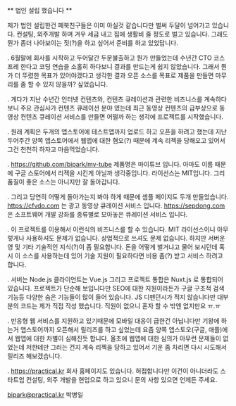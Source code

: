 ** 법인 설립 했습니다 **


제가 법인 설립한건 페북친구들은 이미 아실것 같습니다만 벌써 두달이 넘어가고 있습니다. 컨설팅, 외주개발 하며 겨우 세금 내고 집에 생활비 줄 정도로 벌고 있습니다. 그래도 뭔가 좀더 나아보이는 짓(?)을 하고 싶어서 준비를 하고 있었답니다.

.
6월말에 회사를 시작하고 두어달간 두문불출하고 뭔가 만들었는데 수년간 CTO 코스프레 한다고 코딩 연습을 소홀히 하다보니 결과를 만드는게 쉽지 않았습니다. 그래서 뭔가 더 뚜렸한 목표가 있어야겠다고 생각한 결과 오픈 소스를 목표로 제품을 만들면 마무리를 좀 할 수 있지 않을까? 싶었습니다.

.
게다가 지난 수년간 인터넷 컨텐츠와, 컨텐츠 큐레이션과 관련한 비즈니스를 계속하다보니 주요 관심사가 컨텐츠 큐레이션 분야 였는데 최근 동영상 컨텐츠의 급부상으로 동영상 컨텐츠 큐레이션 서비스를 만들면 어떨까 하는 생각에 프로젝트를 시작했습니다.

.
원래 계획은 두개의 앱스토어에 테스트앱까지 업로드 하고 오픈을 하려고 했는데 지난 두어주간 양쪽 앱스토어에서 웹앱에 대한 혐오(?) 때문에 계속 리젝을 당해오고 있어서 그건 천천히 하자고 마음먹었습니다.

.
https://github.com/bipark/my-tube
제품명은 마이튜브 입니다. 아마도 이름 때문에 구글 스토어에서 리젝을 시킨게 아닐까 생각중입니다. 라이선스는 MIT입니다. 그리 품질이 좋은 소스는 아니지만 잘 돌아갑니다.

.
그리고 당연히 어떻게 돌아가는지 봐야 하게 때문에 셈플 페이지도 두개 만들었습니다.
https://cfvdo.com 는 광고 동영상 큐레이션 서비스 입니다.
https://sepdong.com 은 소프트웨어 개발 강좌를 종류별로 모아놓은 큐레이션 서비스 입니다.

.
이 프로젝트를 이용해서 이런식의 비즈니스를 할 수 있습니다. MIT 라이선스이니 아무렇게나 사용하셔도 문제가 없습니다. 상업적으로 쓰셔도 문제 없습니다. 하지만 서버운영 및 기타 기술적인 지식(?)이 좀 필요합니다. 돈을 어떻게 벌거냐고 물어 보시던데 혹시 이 소스를 사용하는데 있어 기술 지원이 필요하다면 비용 좀(?) 받고 서비스 하려고 합니다.

.
서버는 Node.js 클라이언트는 Vue.js 그리고 프로젝트 통합은 Nuxt.js 로 통합되어 있습니다. 프로젝트가 단순해 보입니다만 SEO에 대한 지원이라든가 구글 구조적 검색 기능등 다양한 숨은 기능들이 많이 들어 있습니다. JS 디펜던시가 적지 않습니다만 대부분의 코드는 제가 직접 작성 했습니다. 직원이 없으니 혼자 할 수 밖엔 없지만요 ㅠ.ㅠ

.
반응형 웹 서비스를 지원하고 있기때문에 모바일 대응이 급한건 아닙니다만 기왕에 하는거 앱스토어까지 오픈해서  릴리즈를 하고 싶었는데 요즘 양쪽 앱스토오(구글, 애플)에서 웹앱에 대한 차별이 심해진듯 합니다. 올초에 웹앱에 대한 심의가 아무런 문제들이 없었는데 저한테만 그러는 건지 계속 리젝을 당하고 있어서 기운 좀 차리면 다시 시도해서 릴리즈 해보겠습니다.

.
https://practical.kr
회사 홈페이지도 있습니다. 허접합니다만 이건이 아니더라도 스타트업 컨설팅, 외주 개발을 현업으로 하고 있으니 문의 사항 있으면 언제든 주세요.



bipark@practical.kr
박병일
